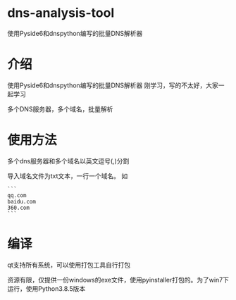 # dns-analysis-tool
使用Pyside6和dnspython编写的批量DNS解析器


# 介绍

使用Pyside6和dnspython编写的批量DNS解析器
刚学习，写的不太好，大家一起学习

多个DNS服务器，多个域名，批量解析


# 使用方法

多个dns服务器和多个域名以英文逗号(,)分割

导入域名文件为txt文本，一行一个域名。
如

    ```
    qq.com
    baidu.com
    360.com
    ```

# 编译

qt支持所有系统，可以使用打包工具自行打包

资源有限，仅提供一份windows的exe文件，使用pyinstaller打包的。为了win7下运行，使用Python3.8.5版本
